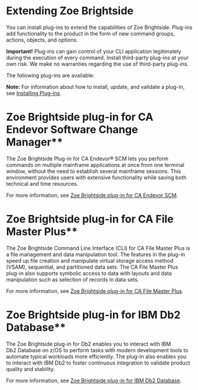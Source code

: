 # Extending Zoe Brightside

You can install plug-ins to extend the capabilities of Zoe Brightside. Plug-ins add functionality to the product in the form of new command groups, actions, objects, and options. 

**Important!** Plug-ins can gain control of your CLI application legitimately during the execution of every command. Install third-party plug-ins at your own risk. We make no warranties regarding the use of third-party plug-ins.

The following plug-ins are available:

**Note:** For information about how to install, update, and validate a plug-in, see [Installing Plug-ins](cli-installplugins.md).

# Zoe Brightside plug-in for CA Endevor Software Change Manager**

The Zoe Brightside Plug-in for CA Endevor® SCM lets you perform commands on multiple mainframe applications at once from one terminal window, without the need to establish several mainframe sessions. This environment provides users with extensive functionality while saving
both technical and time resources. 

For more information, see [Zoe Brightside plug-in for CA Endevor SCM](cli-endevorplugin.md).

# Zoe Brightside plug-in for CA File Master Plus** 

The Zoe Brightside Command Line Interface (CLI) for CA File Master Plus is a file management and data manipulation tool. The features in the plug-in speed up file creation and manipulate virtual storage access method (VSAM), sequential, and partitioned data sets. The CA File Master Plus plug-in also supports symbolic access to data with layouts and data manipulation such as selection of records in data sets.

For more information, see [Zoe Brightside plug-in for CA File Master Plus](cli-fmpplugin.md).

# Zoe Brightside plug-in for IBM Db2 Database**

The Zoe Brightside plug-in for Db2 enables you to interact with IBM Db2 Database on z/OS to perform tasks with modern development tools to automate typical workloads more efficiently. The plug-in also enables you to interact with IBM Db2 to foster continuous integration to validate product quality and stability.

For more information, see [Zoe Brightside plug-in for IBM Db2 Database](cli-db2plugin.md).
